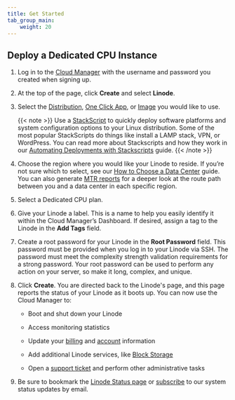 ```yaml
---
title: Get Started
tab_group_main:
    weight: 20
---
```


## Deploy a Dedicated CPU Instance

1. Log in to the [Cloud Manager](https://cloud.linode.com/) with the username and password you created when signing up.

1. At the top of the page, click **Create** and select **Linode**.

1. Select the [Distribution](/docs/quick-answers/linux/choosing-a-distribution/), [One Click App](/docs/platform/one-click/how-to-use-one-click-apps-at-linode/), or [Image](/docs/platform/disk-images/linode-images/) you would like to use.

    {{< note >}}
Use a [StackScript](https://www.linode.com/stackscripts) to quickly deploy software platforms and system configuration options to your Linux distribution. Some of the most popular StackScripts do things like install a LAMP stack, VPN, or WordPress. You can read more about Stackscripts and how they work in our [Automating Deployments with Stackscripts](/docs/platform/stackscripts/) guide.
{{< /note >}}

1. Choose the region where you would like your Linode to reside. If you’re not sure which to select, see our [How to Choose a Data Center](/docs/platform/how-to-choose-a-data-center) guide. You can also generate [MTR reports](/docs/networking/diagnostics/diagnosing-network-issues-with-mtr/) for a deeper look at the route path between you and a data center in each specific region.

1. Select a Dedicated CPU plan.

1. Give your Linode a label. This is a name to help you easily identify it within the Cloud Manager’s Dashboard. If desired, assign a tag to the Linode in the **Add Tags** field.

1. Create a root password for your Linode in the **Root Password** field. This password must be provided when you log in to your Linode via SSH. The password must meet the complexity strength validation requirements for a strong password. Your root password can be used to perform any action on your server, so make it long, complex, and unique.

1. Click **Create**. You are directed back to the Linode's page, and this page reports the status of your Linode as it boots up. You can now use the Cloud Manager to:

    - Boot and shut down your Linode

    - Access monitoring statistics

    - Update your [billing](/docs/platform/billing-and-support/manage-billing-in-cloud-manager/) and [account](/docs/platform/manager/accounts-and-passwords/) information

    - Add additional Linode services, like [Block Storage](/docs/platform/block-storage/how-to-use-block-storage-with-your-linode/)

    - Open a [support ticket](/docs/platform/billing-and-support/support/) and perform other administrative tasks

1. Be sure to bookmark the [Linode Status page](https://status.linode.com/) or [subscribe](/docs/platform/linode-status-page/) to our system status updates by email.
